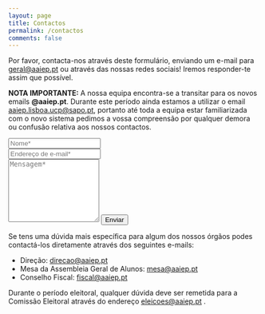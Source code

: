 ```yaml
---
layout: page
title: Contactos
permalink: /contactos
comments: false
---
```

Por favor, contacta-nos através deste formulário, enviando um e-mail para [geral@aaiep.pt](mailto:geral@aaiep.pt) ou através das nossas redes sociais! Iremos responder-te assim que possível.

**NOTA IMPORTANTE:** A nossa equipa encontra-se a transitar para os novos emails **@aaiep.pt**. Durante este período ainda estamos a utilizar o email [aaiep.lisboa.ucp@sapo.pt](mailto:aaiep.lisboa.ucp@sapo.pt), portanto até toda a equipa estar familiarizada com o novo sistema pedimos a vossa compreensão por qualquer demora ou confusão relativa aos nossos contactos.

<form action="https://formspree.io/f/mzbyyrdb" method="POST">
<div class="form-group row">
<div class="col-md-6">
<input class="form-control" type="text" name="name" placeholder="Nome*" required>
</div>
<div class="col-md-6">
<input class="form-control" type="email" name="_replyto" placeholder="Endereço de e-mail*" required>
</div>
</div>
<textarea rows="8" class="form-control mb-3" name="message" placeholder="Mensagem*" required></textarea>    
<input class="btn btn-dark" type="submit" value="Enviar">
</form>

Se tens uma dúvida mais específica para algum dos nossos órgãos podes contactá-los diretamente através dos seguintes e-mails:

- Direção: <a href="mailto:direcao@aaiep.pt">direcao@aaiep.pt</a>
- Mesa da Assembleia Geral de Alunos: <a href="mailto:mesa@aaiep.pt">mesa@aaiep.pt</a>
- Conselho Fiscal: <a href="mailto:fiscal@aaiep.pt">fiscal@aaiep.pt</a>

Durante o período eleitoral, qualquer dúvida deve ser remetida para a Comissão Eleitoral através do endereço <a href="mailto:eleicoes@aaiep.pt">eleicoes@aaiep.pt</a> .
